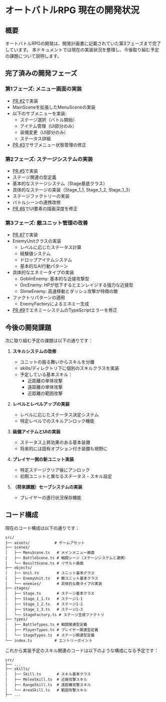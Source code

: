 # オートバトルRPG 現在の開発状況

## 概要

オートバトルRPGの開発は、開発計画書に記載されていた第3フェーズまで完了しています。
本ドキュメントでは現在の実装状況を整理し、今後取り組む予定の課題について説明します。

## 完了済みの開発フェーズ

### 第1フェーズ: メニュー画面の実装

- [PR #2](https://github.com/ishihara1989/js-game-sample/pull/2)で実装
- MainSceneを拡張したMenuSceneの実装
- 以下のサブメニューを実装:
  - ステージ選択（バトル開始）
  - アイテム管理（UI部分のみ）
  - 装備変更（UI部分のみ）
  - ステータス詳細
- [PR #3](https://github.com/ishihara1989/js-game-sample/pull/3)でサブメニュー状態管理の修正

### 第2フェーズ: ステージシステムの実装

- [PR #5](https://github.com/ishihara1989/js-game-sample/pull/5)で実装
- ステージ関連の型定義
- 基本的なステージシステム（Stage基底クラス）
- 具体的なステージの実装（Stage_1_1, Stage_1_2, Stage_1_3）
- ステージファクトリーの実装
- バトルシーンの連携改修
- [PR #6](https://github.com/ishihara1989/js-game-sample/pull/6)でUI要素の描画深度を修正

### 第3フェーズ: 敵ユニット管理の改善

- [PR #7](https://github.com/ishihara1989/js-game-sample/pull/7)で実装
- EnemyUnitクラスの実装
  - レベルに応じたステータス計算
  - 経験値システム
  - ドロップアイテムシステム
  - 基本的なAI行動パターン
- 具体的なエネミータイプの実装
  - GoblinEnemy: 基本的な近接攻撃型
  - OrcEnemy: HPが低下するとエンレイジする強力な近接型
  - SlimeEnemy: 高速移動とダッシュ攻撃が特徴の敵
- ファクトリパターンの適用
  - EnemyFactoryによるエネミー生成
- [PR #9](https://github.com/ishihara1989/js-game-sample/pull/9)でエネミーシステムのTypeScriptエラーを修正

## 今後の開発課題

次に取り組む予定の課題は以下の通りです：

1. **スキルシステムの改修**
   - ユニットの振る舞いからスキルを分離
   - skills/ディレクトリ下に個別のスキルクラスを実装
   - 予定している基本スキル：
     - 近距離の単体攻撃
     - 遠距離の単体攻撃
     - 近距離の範囲攻撃

2. **レベルとレベルアップの実装**
   - レベルに応じたステータス決定システム
   - 特定レベルでのスキルアンロック機能

3. **装備アイテムとUIの実装**
   - ステータス上昇効果のある基本装備
   - 将来的には固有オプション付き装備も視野に

4. **プレイヤー側の新ユニット実装**
   - 特定ステージクリア後にアンロック
   - 初期ユニットと異なるステータス・スキル設定

5. **（将来課題）セーブシステムの実装**
   - プレイヤーの進行状況保存機能

## コード構成

現在のコード構成は以下の通りです：

```
src/
├── assets/           # ゲームアセット
├── scenes/           
│   ├── MenuScene.ts   # メインメニュー画面
│   ├── BattleScene.ts # 戦闘シーン（ステージシステムと連携）
│   └── ResultScene.ts # リザルト画面
├── objects/          
│   ├── Unit.ts        # ユニット基本クラス
│   ├── EnemyUnit.ts   # 敵ユニット基本クラス
│   └── enemies/       # 具体的な敵タイプの実装
├── stages/           
│   ├── Stage.ts       # ステージ基本クラス
│   ├── Stage_1_1.ts   # ステージ1-1
│   ├── Stage_1_2.ts   # ステージ1-2
│   ├── Stage_1_3.ts   # ステージ1-3
│   └── StageFactory.ts # ステージ生成ファクトリ
├── types/            
│   ├── BattleTypes.ts # 戦闘関連型定義
│   ├── PlayerTypes.ts # プレイヤー関連型定義
│   └── StageTypes.ts  # ステージ関連型定義
└── index.ts          # エントリーポイント
```

これから実装予定のスキル関連のコードは以下のような構成になる予定です：

```
src/
├── ...
├── skills/
│   ├── Skill.ts       # スキル基本クラス
│   ├── MeleeSkill.ts  # 近接攻撃スキル
│   ├── RangeSkill.ts  # 遠距離攻撃スキル
│   └── AreaSkill.ts   # 範囲攻撃スキル
├── ...
```
